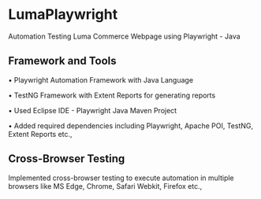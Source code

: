 # LumaPlaywright 
Automation Testing Luma Commerce Webpage using Playwright - Java

## Framework and Tools
• Playwright Automation Framework with Java Language

• TestNG Framework with Extent Reports for generating reports

• Used Eclipse IDE - Playwright Java Maven Project 

• Added required dependencies including Playwright, Apache POI, TestNG, Extent Reports etc.,

## Cross-Browser Testing
Implemented cross-browser testing to execute automation in multiple browsers like MS Edge, Chrome, Safari Webkit, Firefox etc.,
 
